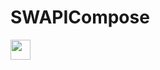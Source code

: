 # SWAPICompose
<img src="https://github.com/blackcater/blackcater/raw/main/images/ezgif.com-gif-maker (3).gif" height="32"/></h1>

